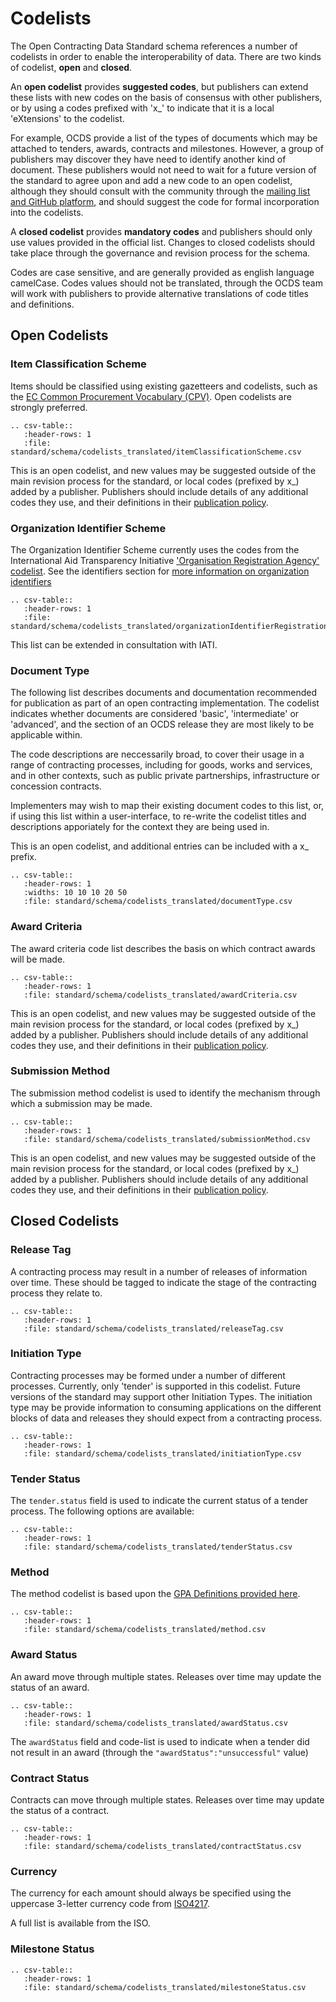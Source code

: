 # Codelists

The Open Contracting Data Standard schema references a number of codelists in order to enable the interoperability of data. There are two kinds of codelist, **open** and **closed**.

An **open codelist** provides **suggested codes**, but publishers can extend these lists with new codes on the basis of consensus with other publishers, or by using a codes prefixed with 'x\_' to indicate that it is a local 'eXtensions' to the codelist. 

For example, OCDS provide a list of the types of documents which may be attached to tenders, awards, contracts and milestones. However, a group of publishers may discover they have need to identify another kind of document. These publishers would not need to wait for a future version of the standard to agree upon and add a new code to an open codelist, although they should consult with the community through the [mailing list and GitHub platform](../../../support/), and should suggest the code for formal incorporation into the codelists.

A **closed codelist** provides **mandatory codes** and publishers should only use values provided in the official list. Changes to closed codelists should take place through the governance and revision process for the schema. 

Codes are case sensitive, and are generally provided as english language camelCase. Codes values should not be translated, through the OCDS team will work with publishers to provide alternative translations of code titles and definitions.

## Open Codelists

### Item Classification Scheme

Items should be classified using existing gazetteers and codelists, such as the [EC Common Procurement Vocabulary (CPV)](http://simap.europa.eu/codes-and-nomenclatures/codes-cpv/codes-cpv_en.htm). Open codelists are strongly preferred. 

```eval_rst
.. csv-table::
   :header-rows: 1
   :file: standard/schema/codelists_translated/itemClassificationScheme.csv
```

This is an open codelist, and new values may be suggested outside of the main revision process for the standard, or local codes (prefixed by x\_) added by a publisher. Publishers should include details of any additional codes they use, and their definitions in their [publication policy](../implementation/publication_policy.md). 

### Organization Identifier Scheme

The Organization Identifier Scheme currently uses the codes from the International Aid Transparency Initiative ['Organisation Registration Agency' codelist](http://iatistandard.org/codelists/OrganisationRegistrationAgency/). See the identifiers section for [more information on organization identifiers](../../identifiers/#organization-identifiers)


```eval_rst
.. csv-table::
   :header-rows: 1
   :file: standard/schema/codelists_translated/organizationIdentifierRegistrationAgency_iati.csv
```

This list can be extended in consultation with IATI. 

### Document Type

The following list describes documents and documentation recommended for publication as part of an open contracting implementation. The codelist indicates whether documents are considered 'basic', 'intermediate' or 'advanced', and the section of an OCDS release they are most likely to be applicable within. 

The code descriptions are neccessarily broad, to cover their usage in a range of contracting processes, including for goods, works and services, and in other contexts, such as public private partnerships, infrastructure or concession contracts. 

Implementers may wish to map their existing document codes to this list, or, if using this list within a user-interface, to re-write the codelist titles and descriptions apporiately for the context they are being used in. 

This is an open codelist, and additional entries can be included with a x\_ prefix. 

```eval_rst
.. csv-table::
   :header-rows: 1
   :widths: 10 10 10 20 50
   :file: standard/schema/codelists_translated/documentType.csv
```

### Award Criteria

The award criteria code list describes the basis on which contract awards will be made. 

```eval_rst
.. csv-table::
   :header-rows: 1
   :file: standard/schema/codelists_translated/awardCriteria.csv
```

This is an open codelist, and new values may be suggested outside of the main revision process for the standard, or local codes (prefixed by x\_) added by a publisher. Publishers should include details of any additional codes they use, and their definitions in their [publication policy](../implementation/publication_policy.md). 

### Submission Method

The submission method codelist is used to identify the mechanism through which a submission may be made. 

```eval_rst
.. csv-table::
   :header-rows: 1
   :file: standard/schema/codelists_translated/submissionMethod.csv
```

This is an open codelist, and new values may be suggested outside of the main revision process for the standard, or local codes (prefixed by x\_) added by a publisher. Publishers should include details of any additional codes they use, and their definitions in their [publication policy](../implementation/publication_policy.md). 

## Closed Codelists 

### Release Tag

A contracting process may result in a number of releases of information over time. These should be tagged to indicate the stage of the contracting process they relate to. 

```eval_rst
.. csv-table::
   :header-rows: 1
   :file: standard/schema/codelists_translated/releaseTag.csv
```

### Initiation Type

Contracting processes may be formed under a number of different processes. Currently, only 'tender' is supported in this codelist. Future versions of the standard may support other Initiation Types. The initiation type may be provide information to consuming applications on the different blocks of data and releases they should expect from a contracting process.

```eval_rst
.. csv-table::
   :header-rows: 1
   :file: standard/schema/codelists_translated/initiationType.csv
```

### Tender Status

The `tender.status` field is used to indicate the current status of a tender process. The following options are available:

```eval_rst
.. csv-table::
   :header-rows: 1
   :file: standard/schema/codelists_translated/tenderStatus.csv
```

### Method

The method codelist is based upon the [GPA Definitions provided here](http://www.wto.org/english/docs_e/legal_e/rev-gpr-94_01_e.htm).

```eval_rst
.. csv-table::
   :header-rows: 1
   :file: standard/schema/codelists_translated/method.csv
```

### Award Status

An award move through multiple states. Releases over time may update the status of an award. 

```eval_rst
.. csv-table::
   :header-rows: 1
   :file: standard/schema/codelists_translated/awardStatus.csv
```

The ```awardStatus``` field and code-list is used to indicate when a tender did not result in an award (through the ```"awardStatus":"unsuccessful"``` value)

### Contract Status

Contracts can move through multiple states. Releases over time may update the status of a contract.

```eval_rst
.. csv-table::
   :header-rows: 1
   :file: standard/schema/codelists_translated/contractStatus.csv
```

### Currency

The currency for each amount should always be specified using the uppercase 3-letter currency code from [ISO4217](http://www.iso.org/iso/home/standards/currency_codes.htm).

A full list is available from the ISO. 

### Milestone Status

```eval_rst
.. csv-table::
   :header-rows: 1
   :file: standard/schema/codelists_translated/milestoneStatus.csv
```
